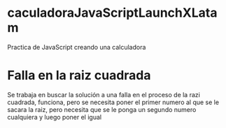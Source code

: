 # caculadoraJavaScriptLaunchXLatam

Practica de JavaScript creando una calculadora

# Falla en la raiz cuadrada

Se trabaja en buscar la solución a una falla en el proceso de la razi cuadrada, funciona, pero se necesita poner el primer numero al que se le sacara la raiz, pero necesita que se le ponga un segundo numero cualquiera y luego poner el igual 
